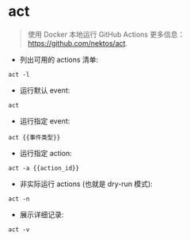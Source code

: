 # act

> 使用 Docker 本地运行 GitHub Actions
> 更多信息：<https://github.com/nektos/act>.

- 列出可用的 actions 清单:

`act -l`

- 运行默认 event:

`act`

- 运行指定 event:

`act {{事件类型}}`

- 运行指定 action:

`act -a {{action_id}}`

- 非实际运行 actions (也就是 dry-run 模式):

`act -n`

- 展示详细记录:

`act -v`
